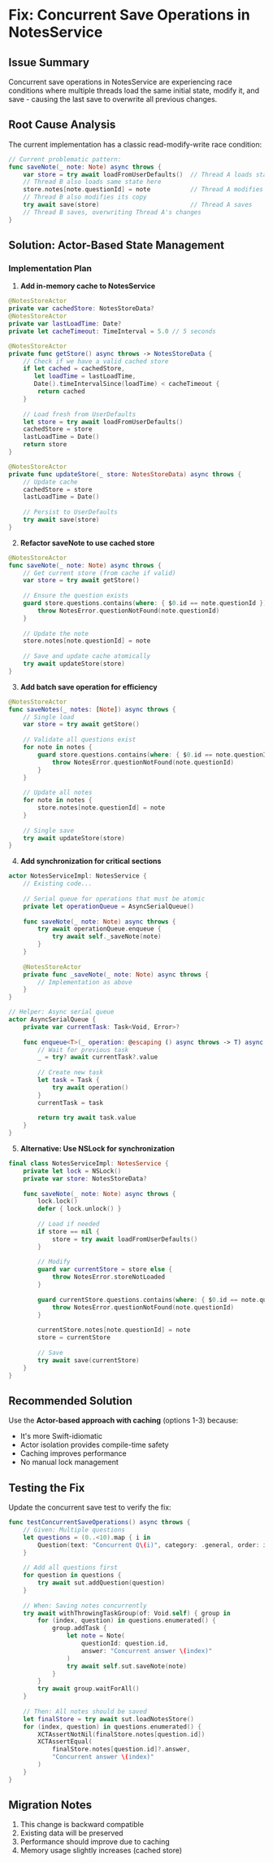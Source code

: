 # Fix: Concurrent Save Operations in NotesService

## Issue Summary
Concurrent save operations in NotesService are experiencing race conditions where multiple threads load the same initial state, modify it, and save - causing the last save to overwrite all previous changes.

## Root Cause Analysis

The current implementation has a classic read-modify-write race condition:

```swift
// Current problematic pattern:
func saveNote(_ note: Note) async throws {
    var store = try await loadFromUserDefaults()  // Thread A loads state
    // Thread B also loads same state here
    store.notes[note.questionId] = note           // Thread A modifies
    // Thread B also modifies its copy
    try await save(store)                         // Thread A saves
    // Thread B saves, overwriting Thread A's changes
}
```

## Solution: Actor-Based State Management

### Implementation Plan

1. **Add in-memory cache to NotesService**
```swift
@NotesStoreActor
private var cachedStore: NotesStoreData?
@NotesStoreActor
private var lastLoadTime: Date?
private let cacheTimeout: TimeInterval = 5.0 // 5 seconds

@NotesStoreActor
private func getStore() async throws -> NotesStoreData {
    // Check if we have a valid cached store
    if let cached = cachedStore,
       let loadTime = lastLoadTime,
       Date().timeIntervalSince(loadTime) < cacheTimeout {
        return cached
    }
    
    // Load fresh from UserDefaults
    let store = try await loadFromUserDefaults()
    cachedStore = store
    lastLoadTime = Date()
    return store
}

@NotesStoreActor
private func updateStore(_ store: NotesStoreData) async throws {
    // Update cache
    cachedStore = store
    lastLoadTime = Date()
    
    // Persist to UserDefaults
    try await save(store)
}
```

2. **Refactor saveNote to use cached store**
```swift
@NotesStoreActor
func saveNote(_ note: Note) async throws {
    // Get current store (from cache if valid)
    var store = try await getStore()
    
    // Ensure the question exists
    guard store.questions.contains(where: { $0.id == note.questionId }) else {
        throw NotesError.questionNotFound(note.questionId)
    }
    
    // Update the note
    store.notes[note.questionId] = note
    
    // Save and update cache atomically
    try await updateStore(store)
}
```

3. **Add batch save operation for efficiency**
```swift
@NotesStoreActor
func saveNotes(_ notes: [Note]) async throws {
    // Single load
    var store = try await getStore()
    
    // Validate all questions exist
    for note in notes {
        guard store.questions.contains(where: { $0.id == note.questionId }) else {
            throw NotesError.questionNotFound(note.questionId)
        }
    }
    
    // Update all notes
    for note in notes {
        store.notes[note.questionId] = note
    }
    
    // Single save
    try await updateStore(store)
}
```

4. **Add synchronization for critical sections**
```swift
actor NotesServiceImpl: NotesService {
    // Existing code...
    
    // Serial queue for operations that must be atomic
    private let operationQueue = AsyncSerialQueue()
    
    func saveNote(_ note: Note) async throws {
        try await operationQueue.enqueue {
            try await self._saveNote(note)
        }
    }
    
    @NotesStoreActor
    private func _saveNote(_ note: Note) async throws {
        // Implementation as above
    }
}

// Helper: Async serial queue
actor AsyncSerialQueue {
    private var currentTask: Task<Void, Error>?
    
    func enqueue<T>(_ operation: @escaping () async throws -> T) async throws -> T {
        // Wait for previous task
        _ = try? await currentTask?.value
        
        // Create new task
        let task = Task {
            try await operation()
        }
        currentTask = task
        
        return try await task.value
    }
}
```

5. **Alternative: Use NSLock for synchronization**
```swift
final class NotesServiceImpl: NotesService {
    private let lock = NSLock()
    private var store: NotesStoreData?
    
    func saveNote(_ note: Note) async throws {
        lock.lock()
        defer { lock.unlock() }
        
        // Load if needed
        if store == nil {
            store = try await loadFromUserDefaults()
        }
        
        // Modify
        guard var currentStore = store else {
            throw NotesError.storeNotLoaded
        }
        
        guard currentStore.questions.contains(where: { $0.id == note.questionId }) else {
            throw NotesError.questionNotFound(note.questionId)
        }
        
        currentStore.notes[note.questionId] = note
        store = currentStore
        
        // Save
        try await save(currentStore)
    }
}
```

## Recommended Solution

Use the **Actor-based approach with caching** (options 1-3) because:
- It's more Swift-idiomatic
- Actor isolation provides compile-time safety
- Caching improves performance
- No manual lock management

## Testing the Fix

Update the concurrent save test to verify the fix:

```swift
func testConcurrentSaveOperations() async throws {
    // Given: Multiple questions
    let questions = (0..<10).map { i in
        Question(text: "Concurrent Q\(i)", category: .general, order: i)
    }
    
    // Add all questions first
    for question in questions {
        try await sut.addQuestion(question)
    }
    
    // When: Saving notes concurrently
    try await withThrowingTaskGroup(of: Void.self) { group in
        for (index, question) in questions.enumerated() {
            group.addTask {
                let note = Note(
                    questionId: question.id,
                    answer: "Concurrent answer \(index)"
                )
                try await self.sut.saveNote(note)
            }
        }
        try await group.waitForAll()
    }
    
    // Then: All notes should be saved
    let finalStore = try await sut.loadNotesStore()
    for (index, question) in questions.enumerated() {
        XCTAssertNotNil(finalStore.notes[question.id])
        XCTAssertEqual(
            finalStore.notes[question.id]?.answer,
            "Concurrent answer \(index)"
        )
    }
}
```

## Migration Notes

1. This change is backward compatible
2. Existing data will be preserved
3. Performance should improve due to caching
4. Memory usage slightly increases (cached store)